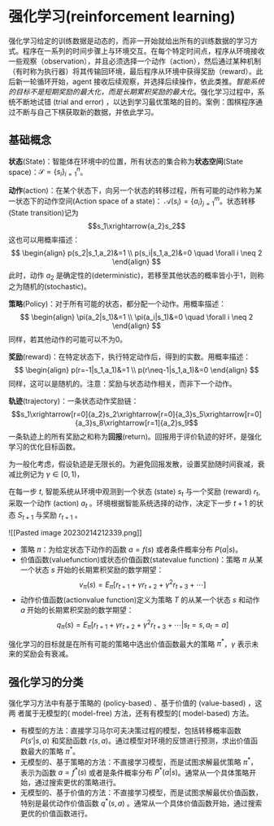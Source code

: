 # 强化学习(reinforcement learning)

强化学习给定的训练数据是动态的，而非一开始就给出所有的训练数据的学习方式。程序在⼀系列的时间步骤上与环境交互。在每个特定时间点，程序从环境接收⼀些观察（observation），并且必须选择⼀个动作（action），然后通过某种机制（有时称为执⾏器）将其传输回环境，最后程序从环境中获得奖励（reward）。此后新⼀轮循环开始，agent 接收后续观察，并选择后续操作，依此类推。*智能系统的目标不是短期奖励的最大化，而是长期累积奖励的最大化*。强化学习过程中，系统不断地试错 (trial and error) ，以达到学习最优策略的目的。案例：围棋程序通过不断与自己下棋获取新的数据，并依此学习。

## 基础概念

**状态**(State)：智能体在环境中的位置，所有状态的集合称为**状态空间**(State space)：$\mathcal{S}=\{ s_i \}_{i=1}^n$。

**动作**(action)：在某个状态下，向另一个状态的转移过程，所有可能的动作称为某一状态下的动作空间(Action space of a state)： $\mathcal{A}(s_i)=\{ a_i \}_{j=1}^m$。状态转移(State transition)记为
$$s_1\xrightarrow{a_2}s_2$$
这也可以用概率描述：
$$ \begin{align}
p(s_2|s_1,a_2)&=1 \\
p(s_i|s_1,a_2)&=0 \quad \forall i \neq 2
\end{align} $$
此时，动作 $a_2$ 是确定性的(deterministic)，若移至其他状态的概率皆小于1，则称之为随机的(stochastic)。

**策略**(Policy)：对于所有可能的状态，都分配一个动作。用概率描述：
$$ \begin{align}
\pi(a_2|s_1)&=1 \\
\pi(a_i|s_1)&=0 \quad \forall i \neq 2
\end{align} $$
同样，若其他动作的可能可以不为0。

**奖励**(reward)：在特定状态下，执行特定动作后，得到的实数。用概率描述：
$$ \begin{align}
p(r=-1|s_1,a_1)&=1 \\
p(r\neq-1|s_1,a_1)&=0 
\end{align} $$
同样，这可以是随机的。注意：奖励与状态动作相关，而非下一个动作。

**轨迹**(trajectory)：一条状态动作奖励链：
$$s_1\xrightarrow[r=0]{a_2}s_2\xrightarrow[r=0]{a_3}s_5\xrightarrow[r=0]{a_3}s_8\xrightarrow[r=1]{a_2}s_9$$
一条轨迹上的所有奖励之和称为**回报**(return)。回报用于评价轨迹的好坏，是强化学习的优化目标函数。

为一般化考虑，假设轨迹是无限长的。为避免回报发散，设置奖励随时间衰减，衰减比例记为 $\gamma \in [0,1)$，


在每一步 $t$, 智能系统从环境中观测到一个状态 (state) $s_t$ 与一个奖励 (reward) $r_t$, 采取一个动作 (action) $a_t$ 。环境根据智能系统选择的动作，决定下一步 $t+1$ 的状态 $S_{t+1}$ 与奖励 $r_{t+1}$ 。

![[Pasted image 20230214212339.png]]

+ 策略 $\pi$：为给定状态下动作的函数 $a=f(s)$ 或者条件概率分布 $P(a|s)$。
+ 价值函数(valuefunction)或状态价值函数(statevalue function)：策略 $\pi$ 从某一个状态 $s$ 开始的长期累积奖励的数学期望：
$$ v_{\pi}(s)=E_{\pi}[r_{t+1}+\gamma r_{t+2}+\gamma^2r_{t+3}+\cdots]$$
+ 动作价值函数(actionvalue function)定义为策略 $T$ 的从某一个状态 $s$ 和动作 $a$ 开始的长期累积奖励的数学期望：
$$ q_{\pi}(s)=E_{\pi}[r_{t+1}+\gamma r_{t+2}+\gamma^2r_{t+3}+\cdots|s_t = s, a_t = a]$$

强化学习的目标就是在所有可能的策略中选出价值函数最大的策略 $\pi^*$，$\gamma$ 表示未来的奖励会有衰减。


## 强化学习的分类

强化学习方法中有基于策略的 (policy-based) 、基于价值的 (value-based) ，这两
者属于无模型的( model-free) 方法，还有有模型的( model-based) 方法。

+ 有模型的方法：直接学习马尔可夫决策过程的模型，包括转移概率函数 $P(s'|s, a)$ 和奖励函数 $r(s, a)$。通过模型对环境的反馈进行预测，求出价值函数最大的策略 $\pi^*$。
+ 无模型的、基于策略的方法：不直接学习模型，而是试图求解最优策略 $\pi^*$，表示为函数 $a = f^*(s)$ 或者是条件概率分布 $P^*(a|s)$。通常从一个具体策略开始，通过搜索更优的策略进行。
+ 无模型的、基于价值的方法：不直接学习模型，而是试图求解最优价值函数，特别是最优动作价值函数 $q^*(s, a)$ 。通常从一个具体价值函数开始，通过搜索更优的价值函数进行。


